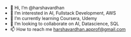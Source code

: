 - 👋 Hi, I’m @harshavardhan
- 👀 I’m interested in AI, Fullstack Development, AWS
- 🌱 I’m currently learning Coursera, Udemy
- 💞️ I’m looking to collaborate on AI, Datascience, SQL
- 📫 How to reach me harshavardhan.approf@gmail.com

<!---
harsha811/harsha811 is a ✨ special ✨ repository because its `README.md` (this file) appears on your GitHub profile.
You can click the Preview link to take a look at your changes.
--->
